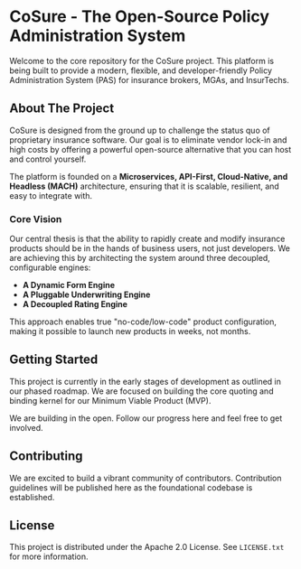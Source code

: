 # CoSure - The Open-Source Policy Administration System

Welcome to the core repository for the CoSure project. This platform is being built to provide a modern, flexible, and developer-friendly Policy Administration System (PAS) for insurance brokers, MGAs, and InsurTechs.

## About The Project

CoSure is designed from the ground up to challenge the status quo of proprietary insurance software. Our goal is to eliminate vendor lock-in and high costs by offering a powerful open-source alternative that you can host and control yourself.

The platform is founded on a **Microservices, API-First, Cloud-Native, and Headless (MACH)** architecture, ensuring that it is scalable, resilient, and easy to integrate with.

### Core Vision

Our central thesis is that the ability to rapidly create and modify insurance products should be in the hands of business users, not just developers. We are achieving this by architecting the system around three decoupled, configurable engines:
* **A Dynamic Form Engine** 
* **A Pluggable Underwriting Engine** 
* **A Decoupled Rating Engine** 

This approach enables true "no-code/low-code" product configuration, making it possible to launch new products in weeks, not months.

## Getting Started

This project is currently in the early stages of development as outlined in our phased roadmap. We are focused on building the core quoting and binding kernel for our Minimum Viable Product (MVP).

We are building in the open. Follow our progress here and feel free to get involved.

## Contributing

We are excited to build a vibrant community of contributors. Contribution guidelines will be published here as the foundational codebase is established.

## License

This project is distributed under the Apache 2.0 License. See `LICENSE.txt` for more information.
